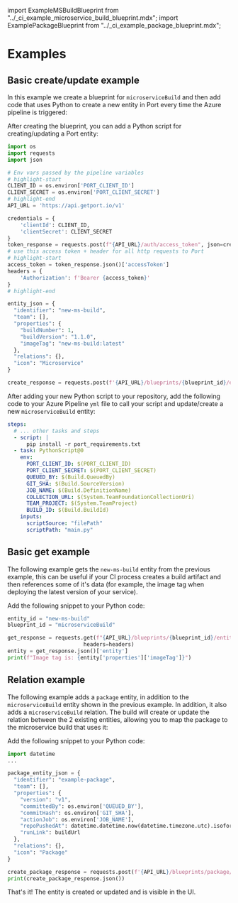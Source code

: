 import ExampleMSBuildBlueprint from "../\_ci_example_microservice_build_blueprint.mdx";
import ExamplePackageBlueprint from "../\_ci_example_package_blueprint.mdx";

# Examples

## Basic create/update example

In this example we create a blueprint for `microserviceBuild` and then add code that uses Python to create a new entity in Port every time the Azure pipeline is triggered:

<ExampleMSBuildBlueprint />

After creating the blueprint, you can add a Python script for creating/updating a Port entity:

```python showLineNumber
import os
import requests
import json

# Env vars passed by the pipeline variables
# highlight-start
CLIENT_ID = os.environ['PORT_CLIENT_ID']
CLIENT_SECRET = os.environ['PORT_CLIENT_SECRET']
# highlight-end
API_URL = 'https://api.getport.io/v1'

credentials = {
    'clientId': CLIENT_ID,
    'clientSecret': CLIENT_SECRET
}
token_response = requests.post(f"{API_URL}/auth/access_token", json=credentials)
# use this access token + header for all http requests to Port
# highlight-start
access_token = token_response.json()['accessToken']
headers = {
	'Authorization': f'Bearer {access_token}'
}
# highlight-end

entity_json = {
  "identifier": "new-ms-build",
  "team": [],
  "properties": {
    "buildNumber": 1,
    "buildVersion": "1.1.0",
    "imageTag": "new-ms-build:latest"
  },
  "relations": {},
  "icon": "Microservice"
}

create_response = requests.post(f'{API_URL}/blueprints/{blueprint_id}/entities?upsert=true', json=entity_json, headers=headers)
```

After adding your new Python script to your repository, add the following code to your Azure Pipeline `yml` file to call your script and update/create a new `microserviceBuild` entity:

```yaml showLineNumbers
steps:
  # ... other tasks and steps
  - script: |
      pip install -r port_requirements.txt
  - task: PythonScript@0
    env:
      PORT_CLIENT_ID: $(PORT_CLIENT_ID)
      PORT_CLIENT_SECRET: $(PORT_CLIENT_SECRET)
      QUEUED_BY: $(Build.QueuedBy)
      GIT_SHA: $(Build.SourceVersion)
      JOB_NAME: $(Build.DefinitionName)
      COLLECTION_URL: $(System.TeamFoundationCollectionUri)
      TEAM_PROJECT: $(System.TeamProject)
      BUILD_ID: $(Build.BuildId)
    inputs:
      scriptSource: "filePath"
      scriptPath: "main.py"
```

## Basic get example

The following example gets the `new-ms-build` entity from the previous example, this can be useful if your CI process creates a build artifact and then references some of it's data (for example, the image tag when deploying the latest version of your service).

Add the following snippet to your Python code:

```python showLineNumbers
entity_id = "new-ms-build"
blueprint_id = "microserviceBuild"

get_response = requests.get(f"{API_URL}/blueprints/{blueprint_id}/entities/{entity_id}",
                        headers=headers)
entity = get_response.json()['entity']
print(f"Image tag is: {entity['properties']['imageTag']}")

```

## Relation example

The following example adds a `package` entity, in addition to the `microserviceBuild` entity shown in the previous example. In addition, it also adds a `microserviceBuild` relation. The build will create or update the relation between the 2 existing entities, allowing you to map the package to the microservice build that uses it:

<ExamplePackageBlueprint />

Add the following snippet to your Python code:

```python showLineNumbers
import datetime
...

package_entity_json = {
  "identifier": "example-package",
  "team": [],
  "properties": {
    "version": "v1",
    "committedBy": os.environ['QUEUED_BY'],
    "commitHash": os.environ['GIT_SHA'],
    "actionJob": os.environ['JOB_NAME'],
    "repoPushedAt": datetime.datetime.now(datetime.timezone.utc).isoformat(),
    "runLink": buildUrl
  },
  "relations": {},
  "icon": "Package"
}

create_package_response = requests.post(f'{API_URL}/blueprints/package/entities?upsert=true', json=package_entity_json, headers=headers)
print(create_package_response.json())

```

That's it! The entity is created or updated and is visible in the UI.
